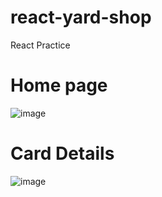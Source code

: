 # react-yard-shop
React Practice

# Home page
![image](https://user-images.githubusercontent.com/60714375/157948920-6229a849-0960-484e-926f-9cb5d822089c.png)

# Card Details
![image](https://user-images.githubusercontent.com/60714375/157949049-9b9de943-c4a7-4d55-a0c1-375f18b193cd.png)
